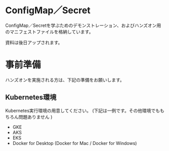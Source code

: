 # ConfigMap／Secret

ConfigMap／Secretを学ぶためのデモンストレーション、およびハンズオン用のマニフェストファイルを格納しています。

資料は後日アップされます。


# 事前準備

ハンズオンを実施される方は、下記の準備をお願いします。  

## Kubernetes環境
Kubernetes実行環境の用意してください。 (下記は一例です。その他環境でももちろん問題ありません )
- GKE
- AKS
- EKS
- Docker for Desktop (Docker for Mac / Docker for Windows)

